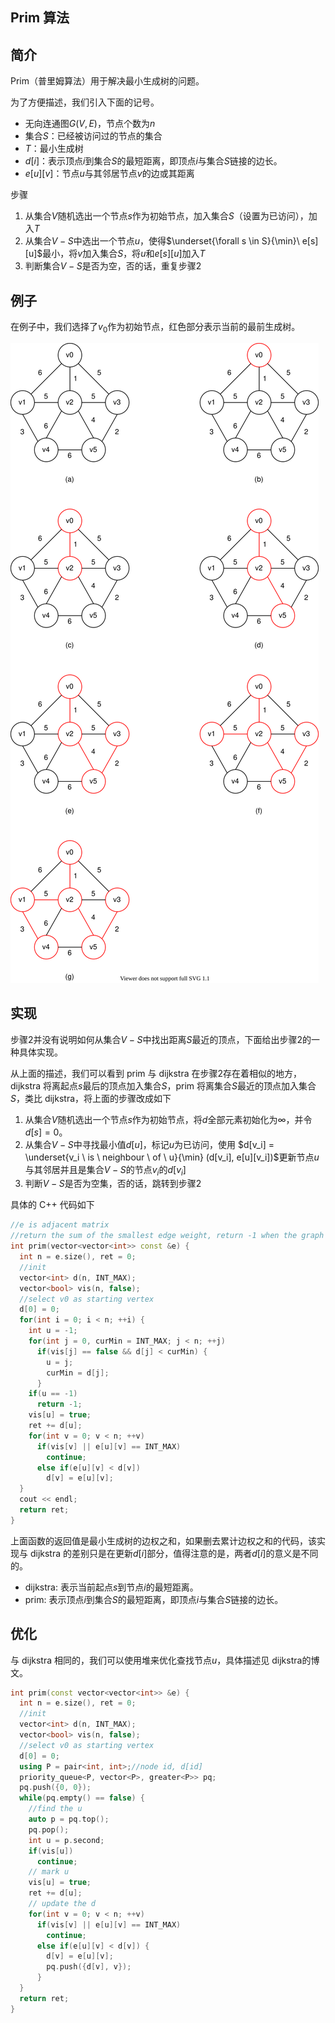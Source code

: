 ## Prim 算法

## 简介

Prim（普里姆算法）用于解决最小生成树的问题。

为了方便描述，我们引入下面的记号。

- 无向连通图$G(V, E)$，节点个数为$n$
- 集合$S$：已经被访问过的节点的集合
- $T$：最小生成树
- $d[i]$：表示顶点$i$到集合$S$的最短距离，即顶点$i$与集合$S$链接的边长。
- $e[u][v]$：节点$u$与其邻居节点$v$的边或其距离

步骤

1. 从集合$V$随机选出一个节点$s$作为初始节点，加入集合$S$（设置为已访问），加入$T$
2. 从集合$V-S$中选出一个节点$u$，使得$\underset{\forall s \in S}{\min}\ e[s][u]$最小，将$v$加入集合$S$，将$u$和$e[s][u]$加入$T$
3. 判断集合$V-S$是否为空，否的话，重复步骤2

## 例子
在例子中，我们选择了$v_0$作为初始节点，红色部分表示当前的最前生成树。

![](prim/prim-example.drawio.svg)

## 实现
步骤2并没有说明如何从集合$V-S$中找出距离$S$最近的顶点，下面给出步骤2的一种具体实现。

从上面的描述，我们可以看到 prim 与 dijkstra 在步骤2存在着相似的地方，dijkstra 将离起点$s$最后的顶点加入集合$S$，prim 将离集合$S$最近的顶点加入集合$S$，类比 dijkstra，将上面的步骤改成如下

1. 从集合$V$随机选出一个节点$s$作为初始节点，将$d$全部元素初始化为$\infty$，并令$d[s] = 0$。
2. 从集合$V - S$中寻找最小值$d[u]$，标记$u$为已访问，使用 $d[v_i] = \underset{v_i \ is \ neighbour \ of \  u}{\min} (d[v_i], e[u][v_i])$更新节点$u$与其邻居并且是集合$V-S$的节点$v_i$的$d[v_i]$
3. 判断$V-S$是否为空集，否的话，跳转到步骤2

具体的 C++ 代码如下
```cpp
//e is adjacent matrix
//return the sum of the smallest edge weight, return -1 when the graph is not the connected graph
int prim(vector<vector<int>> const &e) {
  int n = e.size(), ret = 0;
  //init
  vector<int> d(n, INT_MAX);
  vector<bool> vis(n, false);
  //select v0 as starting vertex
  d[0] = 0;
  for(int i = 0; i < n; ++i) {
    int u = -1;
    for(int j = 0, curMin = INT_MAX; j < n; ++j)
      if(vis[j] == false && d[j] < curMin) {
        u = j;
        curMin = d[j];
      }
    if(u == -1)
      return -1;
    vis[u] = true;
    ret += d[u];
    for(int v = 0; v < n; ++v)
      if(vis[v] || e[u][v] == INT_MAX)
        continue;
      else if(e[u][v] < d[v])
        d[v] = e[u][v];
  }
  cout << endl;
  return ret;
}
```

上面函数的返回值是最小生成树的边权之和，如果删去累计边权之和的代码，该实现与 dijkstra 的差别只是在更新$d[i]$部分，值得注意的是，两者$d[i]$的意义是不同的。

- dijkstra: 表示当前起点$s$到节点$i$的最短距离。
- prim: 表示顶点$i$到集合$S$的最短距离，即顶点$i$与集合$S$链接的边长。

## 优化
与 dijkstra 相同的，我们可以使用堆来优化查找节点$u$，具体描述见 dijkstra的博文。

```cpp
int prim(const vector<vector<int>> &e) {
  int n = e.size(), ret = 0;
  //init
  vector<int> d(n, INT_MAX);
  vector<bool> vis(n, false);
  //select v0 as starting vertex
  d[0] = 0;
  using P = pair<int, int>;//node id, d[id]
  priority_queue<P, vector<P>, greater<P>> pq;
  pq.push({0, 0});
  while(pq.empty() == false) {
    //find the u
    auto p = pq.top();
    pq.pop();
    int u = p.second;
    if(vis[u])
      continue;
    // mark u
    vis[u] = true;
    ret += d[u];
    // update the d
    for(int v = 0; v < n; ++v)
      if(vis[v] || e[u][v] == INT_MAX)
        continue;
      else if(e[u][v] < d[v]) {
        d[v] = e[u][v];
        pq.push({d[v], v});
      }
  }
  return ret;
}
```